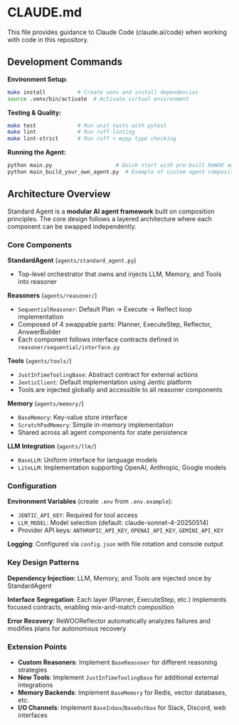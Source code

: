 # CLAUDE.md

This file provides guidance to Claude Code (claude.ai/code) when working with code in this repository.

## Development Commands

**Environment Setup:**
```bash
make install          # Create venv and install dependencies
source .venv/bin/activate  # Activate virtual environment
```

**Testing & Quality:**
```bash
make test             # Run unit tests with pytest
make lint             # Run ruff linting
make lint-strict      # Run ruff + mypy type checking
```

**Running the Agent:**
```bash
python main.py                    # Quick start with pre-built ReWOO agent
python main_build_your_own_agent.py  # Example of custom agent composition
```

## Architecture Overview

Standard Agent is a **modular AI agent framework** built on composition principles. The core design follows a layered architecture where each component can be swapped independently.

### Core Components

**StandardAgent** (`agents/standard_agent.py`)
- Top-level orchestrator that owns and injects LLM, Memory, and Tools into reasoner

**Reasoners** (`agents/reasoner/`)
- `SequentialReasoner`: Default Plan → Execute → Reflect loop implementation
- Composed of 4 swappable parts: Planner, ExecuteStep, Reflector, AnswerBuilder
- Each component follows interface contracts defined in `reasoner/sequential/interface.py`

**Tools** (`agents/tools/`)
- `JustInTimeToolingBase`: Abstract contract for external actions
- `JenticClient`: Default implementation using Jentic platform
- Tools are injected globally and accessible to all reasoner components

**Memory** (`agents/memory/`)
- `BaseMemory`: Key-value store interface
- `ScratchPadMemory`: Simple in-memory implementation
- Shared across all agent components for state persistence

**LLM Integration** (`agents/llm/`)
- `BaseLLM`: Uniform interface for language models
- `LiteLLM`: Implementation supporting OpenAI, Anthropic, Google models

### Configuration

**Environment Variables** (create `.env` from `.env.example`):
- `JENTIC_API_KEY`: Required for tool access
- `LLM_MODEL`: Model selection (default: claude-sonnet-4-20250514)
- Provider API keys: `ANTHROPIC_API_KEY`, `OPENAI_API_KEY`, `GEMINI_API_KEY`

**Logging**: Configured via `config.json` with file rotation and console output

### Key Design Patterns

**Dependency Injection**: LLM, Memory, and Tools are injected once by StandardAgent

**Interface Segregation**: Each layer (Planner, ExecuteStep, etc.) implements focused contracts, enabling mix-and-match composition

**Error Recovery**: ReWOOReflector automatically analyzes failures and modifies plans for autonomous recovery

### Extension Points

- **Custom Reasoners**: Implement `BaseReasoner` for different reasoning strategies
- **New Tools**: Implement `JustInTimeToolingBase` for additional external integrations  
- **Memory Backends**: Implement `BaseMemory` for Redis, vector databases, etc.
- **I/O Channels**: Implement `BaseInbox`/`BaseOutbox` for Slack, Discord, web interfaces